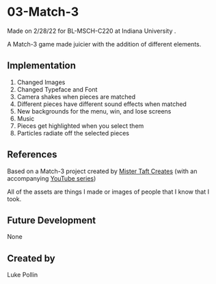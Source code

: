 # 03-Match-3
Made on 2/28/22 for BL-MSCH-C220 at Indiana University .

A Match-3 game made juicier with the addition of different elements.

## Implementation
1. Changed Images
2. Changed Typeface and Font
3. Camera shakes when pieces are matched
4. Different pieces have different sound effects when matched
5. New backgrounds for the menu, win, and lose screens
6. Music
7. Pieces get highlighted when you select them
8. Particles radiate off the selected pieces


## References
Based on a Match-3 project created by [Mister Taft Creates](https://github.com/mistertaftcreates/Godot_match_3) (with an accompanying [YouTube series](https://www.youtube.com/playlist?list=PL4vbr3u7UKWqwQlvwvgNcgDL1p_3hcNn2))

All of the assets are things I made or images of people that I know that I took.

## Future Development
None

## Created by
Luke Pollin
